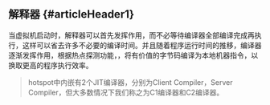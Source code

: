 ## 解释器 {#articleHeader1}

当虚拟机启动时，解释器可以首先发挥作用，而不必等待编译器全部编译完成再执行，这样可以省去许多不必要的编译时间。并且随着程序运行时间的推移，编译器逐渐发挥作用，根据热点探测功能，，将有价值的字节码编译为本地机器指令，以换取更高的程序执行效率。

> hotspot中内嵌有2个JIT编译器，分别为Client Compiler，Server Compiler，但大多数情况下我们称之为C1编译器和C2编译器。



